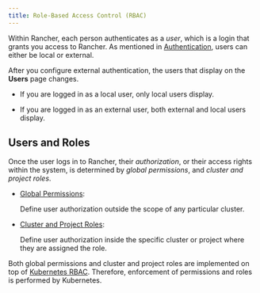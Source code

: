 ```yaml
---
title: Role-Based Access Control (RBAC)
---
```


Within Rancher, each person authenticates as a _user_, which is a login that grants you access to Rancher. As mentioned in [Authentication](about-authentication.md), users can either be local or external.

After you configure external authentication, the users that display on the **Users** page changes.

- If you are logged in as a local user, only local users display.

- If you are logged in as an external user, both external and local users display.

## Users and Roles

Once the user logs in to Rancher, their _authorization_, or their access rights within the system, is determined by _global permissions_, and _cluster and project roles_.

- [Global Permissions](../how-to-guides/advanced-user-guides/authentication-permissions-and-global-configuration/manage-role-based-access-control-rbac/global-permissions.md):

    Define user authorization outside the scope of any particular cluster.

- [Cluster and Project Roles](../how-to-guides/advanced-user-guides/authentication-permissions-and-global-configuration/manage-role-based-access-control-rbac/cluster-and-project-roles.md):

    Define user authorization inside the specific cluster or project where they are assigned the role.

Both global permissions and cluster and project roles are implemented on top of [Kubernetes RBAC](https://kubernetes.io/docs/reference/access-authn-authz/rbac/). Therefore, enforcement of permissions and roles is performed by Kubernetes.
